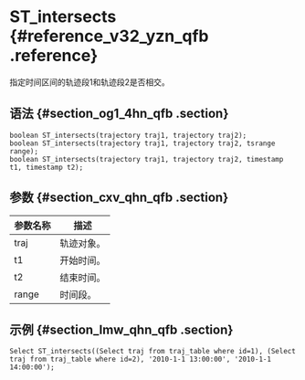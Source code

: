 # ST\_intersects {#reference_v32_yzn_qfb .reference}

指定时间区间的轨迹段1和轨迹段2是否相交。

## 语法 {#section_og1_4hn_qfb .section}

```
boolean ST_intersects(trajectory traj1, trajectory traj2);
boolean ST_intersects(trajectory traj1, trajectory traj2, tsrange range);
boolean ST_intersects(trajectory traj1, trajectory traj2, timestamp t1, timestamp t2);
```

## 参数 {#section_cxv_qhn_qfb .section}

|参数名称|描述|
|----|--|
|traj|轨迹对象。|
|t1|开始时间。|
|t2|结束时间。|
|range|时间段。|

## 示例 {#section_lmw_qhn_qfb .section}

```
Select ST_intersects((Select traj from traj_table where id=1), (Select traj from traj_table where id=2), '2010-1-1 13:00:00', '2010-1-1 14:00:00');
```

